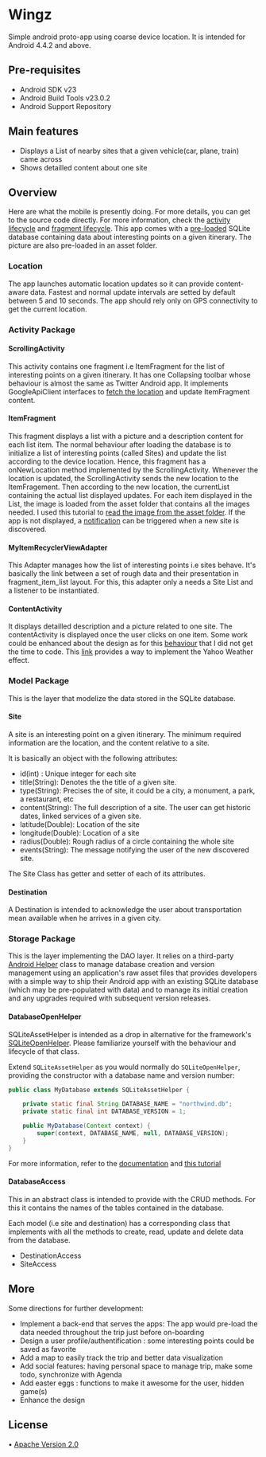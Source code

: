 # Wingz

Simple android proto-app using coarse device location. It is intended for Android 4.4.2 and above.

## Pre-requisites

* Android SDK v23
* Android Build Tools v23.0.2
* Android Support Repository

## Main features

* Displays a List of nearby sites that a given vehicle(car, plane, train) came across
* Shows detailled content about one site

## Overview

Here are what the mobile is presently doing. For more details, you can get to the source code directly.
For more information, check the [activity lifecycle](http://developer.android.com/reference/android/app/Activity.html) and [fragment lifecycle](http://developer.android.com/guide/components/fragments.html).
This app comes with a [pre-loaded](http://stackoverflow.com/questions/513084/how-to-ship-an-android-application-with-a-database) SQLite database containing data about interesting points on a given itinerary.
The picture are also pre-loaded in an asset folder. 

### Location 

The app launches automatic location updates so it can provide content-aware data.
Fastest and normal update intervals are setted by default between 5 and 10 seconds. The app should rely only on GPS connectivity to get the current location.

### Activity Package 

#### ScrollingActivity

This activity contains one fragment i.e ItemFragment for the list of interesting points on a given itinerary.
It has one Collapsing toolbar whose behaviour is almost the same as Twitter Android app.
It implements GoogleApiClient interfaces to [fetch the location](http://developer.android.com/training/location/receive-location-updates.html) and update ItemFragment content.

#### ItemFragment

This fragment displays a list with a picture and a description content for each list item. The normal behaviour after loading the database is to initialize a list of interesting points (called Sites) and update the list according to the device location.
Hence, this fragment has a onNewLocation method implemented by the ScrollingActivity. Whenever the location is updated, the ScrollingActivity sends the new location to the ItemFragement.
Then according to the new location, the currentList containing the actual list displayed updates.
For each item displayed in the List, the image is loaded from the asset folder that contains all the images needed. I used this tutorial to [read the image from the asset folder](https://xjaphx.wordpress.com/2011/10/02/store-and-use-files-in-assets/).
If the app is not displayed, a [notification](http://developer.android.com/guide/topics/ui/notifiers/notifications.html) can be triggered when a new site is discovered.

#### MyItemRecyclerViewAdapter

This Adapter manages how the list of interesting points i.e sites behave. It's basically the link between a set of rough data and their presentation in fragment_item_list layout.
For this, this adapter only a needs a Site List and a listener to be instantiated.

#### ContentActivity

It displays detailled description and a picture related to one site. The contentActivity is displayed once the user clicks on one item.
Some work could be enhanced about the design as for this [behaviour](http://techcrunch.com/2013/04/18/yahoos-surprisingly-gorgeous-new-ios-weather-app-centers-around-crowdsourced-photos/) that I did not get the time to code.
This [link](http://nicolaspomepuy.fr/blur-effect-for-android-design/) provides a way to implement the Yahoo Weather effect.

### Model Package

This is the layer that modelize the data stored in the SQLite database.

#### Site

A site is an interesting point on a given itinerary. The minimum required information are the location, and the content relative to a site.

It is basically an object with the following attributes:

* id(int) : Unique integer for each site
* title(String): Denotes the the title of a given site.
* type(String): Precises the of site, it could be a city, a monument, a park, a restaurant, etc
* content(String): The full description of a site. The user can get historic dates, linked services of a given site.
* latitude(Double): Location of the site
* longitude(Double): Location of a site
* radius(Double): Rough radius of a circle containing the whole site
* events(String): The message notifying the user of the new discovered site.

The Site Class has getter and setter of each of its attributes. 

#### Destination

A Destination is intended to acknowledge the user about transportation mean available when he arrives in a given city.

### Storage Package

This is the layer implementing the DAO layer. It relies on a third-party [Android Helper](https://github.com/jgilfelt/android-sqlite-asset-helper) class to manage database creation and version management using an application's raw asset files that provides developers with a simple way to ship their Android app with an existing SQLite database (which may be pre-populated with data) and to manage its initial creation and any upgrades required with subsequent version releases.

#### DatabaseOpenHelper

SQLiteAssetHelper is intended as a drop in alternative for the framework's [SQLiteOpenHelper](https://developer.android.com/reference/android/database/sqlite/SQLiteOpenHelper.html). Please familiarize yourself with the behaviour and lifecycle of that class.

Extend `SQLiteAssetHelper` as you would normally do `SQLiteOpenHelper`, providing the constructor with a database name and version number:

```java
public class MyDatabase extends SQLiteAssetHelper {

    private static final String DATABASE_NAME = "northwind.db";
    private static final int DATABASE_VERSION = 1;

    public MyDatabase(Context context) {
	    super(context, DATABASE_NAME, null, DATABASE_VERSION);
    }
}
```

For more information, refer to the [documentation](https://github.com/jgilfelt/android-sqlite-asset-helper/blob/master/README.markdown) and [this tutorial](http://www.javahelps.com/2015/04/import-and-use-external-database-in.html)

#### DatabaseAccess

This in an abstract class is intended to provide with the CRUD methods. For this it contains the names of the tables contained in the database.

Each model (i.e site and destination) has a corresponding class that implements with all the methods to create, read, update and delete data from the database.

* DestinationAccess
* SiteAccess

## More 

Some directions for further development:

* Implement a back-end that serves the apps: The app would pre-load the data needed throughout the trip just before on-boarding
* Design a user profile/authentification : some interesting points could be saved as favorite
* Add a map to easily track the trip and better data visualization
* Add social features: having personal space to manage trip, make some todo, synchronize with Agenda
* Add easter eggs : functions to make it awesome for the user, hidden game(s)
* Enhance the design

## License

• [Apache Version 2.0](http://www.apache.org/licenses/LICENSE-2.0.html)


